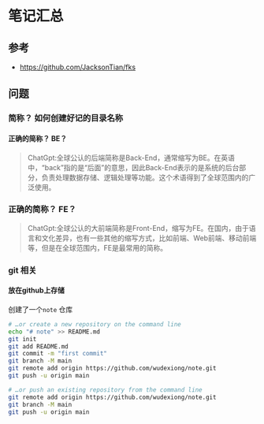 # 笔记汇总

## 参考

* <https://github.com/JacksonTian/fks>

## 问题

### 简称？ 如何创建好记的目录名称

#### 正确的简称？ BE？

> ChatGpt:全球公认的后端简称是Back-End，通常缩写为BE。在英语中，“back”指的是“后面”的意思，因此Back-End表示的是系统的后台部分，负责处理数据存储、逻辑处理等功能。这个术语得到了全球范围内的广泛使用。

### 正确的简称？ FE？

> ChatGpt:全球公认的大前端简称是Front-End，缩写为FE。在国内，由于语言和文化差异，也有一些其他的缩写方式，比如前端、Web前端、移动前端等，但是在全球范围内，FE是最常用的简称。

### git 相关

#### 放在github上存储

创建了一个`note` 仓库

```bash
# …or create a new repository on the command line
echo "# note" >> README.md
git init
git add README.md
git commit -m "first commit"
git branch -M main
git remote add origin https://github.com/wudexiong/note.git
git push -u origin main

# …or push an existing repository from the command line
git remote add origin https://github.com/wudexiong/note.git
git branch -M main
git push -u origin main
```

